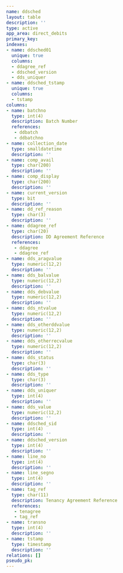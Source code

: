 ```yaml
---
name: ddsched
layout: table
description: ''
type: active
app_area: direct_debits
primary_key: 
indexes:
- name: ddsched01
  unique: true
  columns:
  - ddagree_ref
  - ddsched_version
  - dds_uniquer
- name: ddsched_tstamp
  unique: true
  columns:
  - tstamp
columns:
- name: batchno
  type: int(4)
  description: Batch Number
  references:
   - ddbatch
   - ddbatchno
- name: collection_date
  type: smalldatetime
  description: ''
- name: comp_avail
  type: char(200)
  description: ''
- name: comp_display
  type: char(200)
  description: ''
- name: current_version
  type: bit
  description: ''
- name: dd_ref_reason
  type: char(3)
  description: ''
- name: ddagree_ref
  type: char(20)
  description: DD Agreement Reference
  references:
   - ddagree
   - ddagree_ref
- name: dds_aragvalue
  type: numeric(12,2)
  description: ''
- name: dds_balvalue
  type: numeric(12,2)
  description: ''
- name: dds_debvalue
  type: numeric(12,2)
  description: ''
- name: dds_ntvalue
  type: numeric(12,2)
  description: ''
- name: dds_otherddvalue
  type: numeric(12,2)
  description: ''
- name: dds_otherrecvalue
  type: numeric(12,2)
  description: ''
- name: dds_status
  type: char(3)
  description: ''
- name: dds_type
  type: char(3)
  description: ''
- name: dds_uniquer
  type: int(4)
  description: ''
- name: dds_value
  type: numeric(12,2)
  description: ''
- name: ddsched_sid
  type: int(4)
  description: ''
- name: ddsched_version
  type: int(4)
  description: ''
- name: line_no
  type: int(4)
  description: ''
- name: line_segno
  type: int(4)
  description: ''
- name: tag_ref
  type: char(11)
  description: Tenancy Agreement Reference
  references:
   - tenagree
   - tag_ref
- name: transno
  type: int(4)
  description: ''
- name: tstamp
  type: timestamp
  description: ''
relations: []
pseudo_pk: 
---
```


